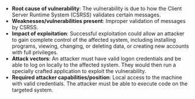 - **Root cause of vulnerability**: The vulnerability is due to how the Client Server Runtime System (CSRSS) validates certain messages.
- **Weaknesses/vulnerabilities present**: Improper validation of messages by CSRSS.
- **Impact of exploitation**: Successful exploitation could allow an attacker to gain complete control of the affected system, including installing programs, viewing, changing, or deleting data, or creating new accounts with full privileges.
- **Attack vectors**: An attacker must have valid logon credentials and be able to log on locally to the affected system. They would then run a specially crafted application to exploit the vulnerability.
- **Required attacker capabilities/position**: Local access to the machine with valid credentials. The attacker must be able to execute code on the targeted system.